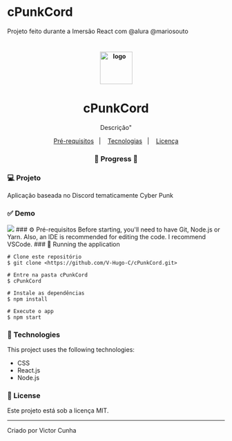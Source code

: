 # cPunkCord
Projeto feito durante  a Imersão React com @alura @mariosouto


# 

<h4 align="center">
<img src=”https://www.google.com/url?sa=i&url=https%3A%2F%2Flogodownload.org%2Fdiscord-logo%2F&psig=AOvVaw1O9B8b3akrGKaXBwfO9v8A&ust=1647537640154000&source=images&cd=vfe&ved=0CAsQjRxqFwoTCNDXyJCSy_YCFQAAAAAdAAAAABAD" alt="logo" height="75"/>
</h4>

<h1 align="center">
 cPunkCord
</h1>

<p align="center">Descrição"</p>

<p align="center">
<a href="#-prerequisites">Pré-requisitos</a>   |   
<a href="#-technologies">Tecnologias</a>   |   
<a href="#-license">Licença</a>
</p>

<h3 align="center">
🚧  Progress  🚧
</h3>

### 💻 Projeto

Aplicação baseada no Discord tematicamente Cyber Punk

### ✅ Demo
<img src="https://c-punk-cord-n7cf7f9b8-v-hugo-c.vercel.app/"/>
### ⚙ Pré-requisitos
Before starting, you'll need to have Git, Node.js or Yarn. Also, an IDE is recommended for editing the code. I recommend VSCode.
### 📗 Running the application

```
# Clone este repositório
$ git clone <https://github.com/V-Hugo-C/cPunkCord.git>

# Entre na pasta cPunkCord
$ cPunkCord

# Instale as dependências
$ npm install

# Execute o app
$ npm start

```

### 🚀 Technologies

This project uses the following technologies:
- CSS
- React.js
- Node.js

### 📝 License

Este projeto está sob a licença MIT.

<hr/>

Criado por Victor Cunha

